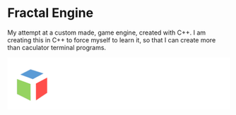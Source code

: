 # Fractal Engine
My attempt at a custom made, game engine, created with C++. 
I am creating this in C++ to force myself to learn it, so that I can create more than caculator terminal programs.

![alt text](https://github.com/TheMrSnoop/Fractal-Engine/blob/main/Images/Fractal%20Engine%20Icon.png)
